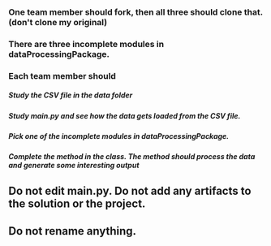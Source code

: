 ### One team member should fork, then all three should clone that. (don't clone my original)
### There are three incomplete modules in dataProcessingPackage.
### Each team member should
#####     Study the CSV file in the data folder
#####     Study main.py and see how the data gets loaded from the CSV file.
#####     Pick one of the incomplete modules in dataProcessingPackage.
#####     Complete the method in the class. The method should process the data and generate some interesting output

## Do not edit main.py. Do not add any artifacts to the solution or the project.
## Do not rename anything.
